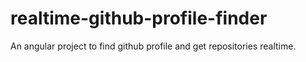 # realtime-github-profile-finder
An angular project to find github profile and get repositories realtime.
